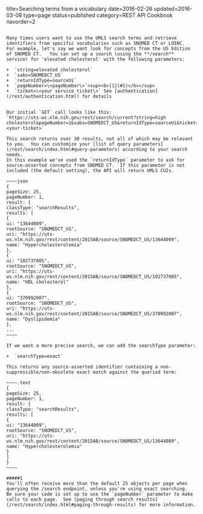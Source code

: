 title=Searching terms from a vocabulary
date=2016-02-26
updated=2016-03-08
type=page
status=published
category=REST API Cookbook
navorder=2
~~~~~~

Many times users want to use the UMLS search terms and retrieve identifiers from specific vocabularies such as SNOMED CT or LOINC.
For example, let's say we want look for concepts from the US Edition of SNOMED CT.   You can set up a search (using the **/search** service) for 'elevated cholesterol' with the following parameters:

+  `string=elevated cholesterol`
+  `sabs=SNOMEDCT_US`
+  `returnIdType=sourceUi`
+  `pageNumber=\<pageNumber\>`<sup><b>[1](#1)</b></sup>
+  `ticket=\<your service ticket\>` See [authentication](/rest/authentication.html) for details


Our initial `GET` call looks like this:
`https://uts-ws.nlm.nih.gov/rest/search/current?string=high cholesterol&pageNumber=1&sabs=SNOMEDCT_US&returnIdType=sourceUi&ticket=<your-ticket>`

This search returns over 30 results, not all of which may be relevant to you.  You can customize your [list of query parameters](/rest/search/index.html#query-parameters) according to your search needs.
In this example we've used the `returnIdType` parameter to ask for source-asserted concepts from SNOMED CT.  If this parameter is not included (the default setting), the API will return UMLS CUIs.

~~~~json
{
pageSize: 25,
pageNumber: 1,
result: {
classType: "searchResults",
results: [
{
ui: "13644009",
rootSource: "SNOMEDCT_US",
uri: "https://uts-ws.nlm.nih.gov/rest/content/2015AB/source/SNOMEDCT_US/13644009",
name: "Hypercholesterolemia"
},
{
ui: "102737005",
rootSource: "SNOMEDCT_US",
uri: "https://uts-ws.nlm.nih.gov/rest/content/2015AB/source/SNOMEDCT_US/102737005",
name: "HDL cholesterol"
},
{
ui: "370992007",
rootSource: "SNOMEDCT_US",
uri: "https://uts-ws.nlm.nih.gov/rest/content/2015AB/source/SNOMEDCT_US/370992007",
name: "Dyslipidemia"
},
...
~~~~

If we want a more precise search, we can add the searchType parameter:

+  `searchType=exact`

This returns any source-asserted identifier containing a non-suppressible/non-obsolete exact match against the queried term:

~~~~.text
{
pageSize: 25,
pageNumber: 1,
result: {
classType: "searchResults",
results: [
{
ui: "13644009",
rootSource: "SNOMEDCT_US",
uri: "https://uts-ws.nlm.nih.gov/rest/content/2015AB/source/SNOMEDCT_US/13644009",
name: "Hypercholesterolemia"
}
]
}
~~~~

#####1
You'll often receive more than the default 25 objects per page when querying the /search endpoint, unless you're using exact searching.
Be sure your code is set up to use the `pageNumber` parameter to make calls to each page.  See [paging through search results](/rest/search/index.html#paging-through-results) for more information.
